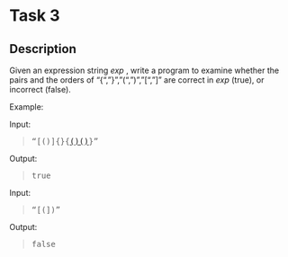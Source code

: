 # Task 3

## Description

Given an expression string *exp* , write a program to examine whether the pairs and the orders of “{“,”}”,”(“,”)”,”[“,”]” are correct in *exp* (true), or incorrect (false).

Example:

Input:
> <tt>“[()]{}{[()()]()}”</tt>

Output:
> <tt>true</tt>

Input:
> <tt>“[(])”</tt>

Output:
> <tt>false</tt>
